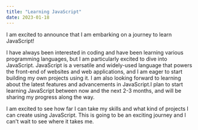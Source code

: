 ```yaml
---
title: "Learning JavaScript"
date: 2023-01-18
---
```


I am excited to announce that I am embarking on a journey to learn JavaScript! 

I have always been interested in coding and have been learning various programming languages, but I am particularly excited to dive into JavaScript.
JavaScript is a versatile and widely-used language that powers the front-end of websites and web applications, and I am eager to start building my 
own projects using it. I am also looking forward to learning about the latest features and advancements in JavaScript.I plan to start learning JavaScript 
between now and the next 2-3 months, and will be sharing my progress along the way. 

I am excited to see how far I can take my skills and what kind of projects I can create using JavaScript. This is going to be an exciting journey and 
I can't wait to see where it takes me. 
